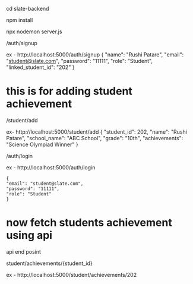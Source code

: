 <!-- 1. Navigate to Your Backend Directory:
Assuming you're already in your slate-backend directory, you can run: -->

cd slate-backend


<!-- install Dependencies (if not already done): If you haven't installed the dependencies yet (or if you're not sure), run the following command to install all required packages listed in the package.json file: -->

npm install


<!-- Run the Server: Once all dependencies are installed, you can run the application. Assuming the main server file is server.js or app.js, you can run the app with one of these commands:

If you have nodemon installed (locally or globally): -->


npx nodemon server.js


<!-- API Endpoints -->

<!-- 
This endpoint allows users to register by providing their name, email, password, role and lined_student_id -->


/auth/signup

ex - http://localhost:5000/auth/signup
{
  "name": "Rushi Patare",
  "email": "student@slate.com",
  "password": "11111",
  "role": "Student",
  "linked_student_id": "202"
}



# this is for adding  student achievement

/student/add

ex- http://localhost:5000/student/add
{
    "student_id": 202,
    "name": "Rushi Patare",
    "school_name": "ABC School",
    "grade": "10th",
    "achievements": "Science Olympiad Winner"
}

<!-- 
for login -->
/auth/login

ex  -
    http://localhost:5000/auth/login

    {
    "email": "student@slate.com",
    "password": "11111",
    "role": "Student"
    }


#  now fetch students achievement  using api


<!--
 Using Postman for Token Validation:
Log in to get a new token (using your POST /auth/login route).
Copy the Bearer Token returned by the login response.
In Postman:
Set the request type to GET and the URL to http://localhost:5000/student/achievements/202.
Go to the Authorization tab.
Set Type to Bearer Token.
Paste the token you got from login in the Token field.
Send the request. -->

api end posint 

student/achievements/{student_id}
	
    
ex - http://localhost:5000/student/achievements/202







